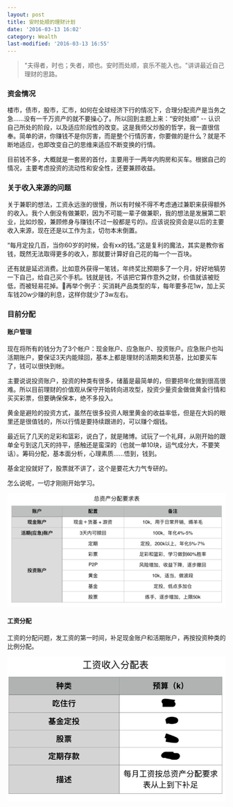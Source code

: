 ```yaml
---
layout: post
title: 安时处顺的理财计划
date: '2016-03-13 16:02'
category: Wealth
last-modified: '2016-03-13 16:55'
---
```


>"夫得者，时也；失者，顺也。安时而处顺，哀乐不能入也。"讲讲最近自己理财的思路。

### 资金情况

楼市，债市，股市，汇市，如何在全球经济下行的情况下，合理分配资产是当务之急......没有一千万资产的就不要操心了。所以回到主题上来：“安时处顺” -- 认识自己所处的阶段，以及适应阶段性的改变。这是我师父炒股的哲学，我一直很信奉。简单的讲，你赚钱不是你厉害，而是整个行情厉害，你要做的是什么？就是不断地适应，也即改变自己的思维来适应不断变换的行情。

目前钱不多，大概就是一套房的首付，主要用于一两年内购房和买车。根据自己的情况，主要考虑投资的流动性和安全性，还要兼顾收益。


### 关于收入来源的问题

关于兼职的想法，工资永远涨的很慢，所以有时候不得不考虑通过兼职来获得额外的收入。我个人倒没有做兼职，因为不可能一辈子做兼职，我的想法是发展第二职业，比如炒股，兼顾修身与赚钱(不过一般都是亏的)。应该说投资会是以后的主要收入来源，现在还是以工作为主，切勿本末倒置。

“每月定投几百，当你60岁的时候，会有xx的钱。”这是复利的魔法，其实是教你省钱，既然无法取得更多的收入，那就要计算好自己花的每一个一百块。

还有就是延迟消费。比如意外获得一笔钱，年终奖比预期多了一个月，好好地犒劳一下自己，给自己买个手机。钱就是钱，不该把它算作意外之财，价值就该被贬低，而被轻易花掉。再举个例子：买消耗产品类型的车，每年要多花1w，加上买车钱20w少赚的利息，这样你就少了3w左右。


### 目前分配

#### 账户管理

现在将所有的钱分为了3个帐户：现金账户、应急账户、投资账户。应急账户也叫活期账户，要保证3天内能赎回，基本上都是理财的活期类和货基，比如要买车了，钱可以很快到帐。

主要说说投资账户，投资的种类有很多，储蓄是最简单的，但要把年化做到很高很难。所以目前理财的价值观从保守开始转向进攻型，投资少量资金做做黄金行情和买买彩票，但要确保保本，绝不多投入。

黄金是避险的投资方式，虽然在很多投资人眼里黄金的收益率低，但是在大妈的眼里还是很值钱的，所以行情是要持续跟进的，可以赚个烟钱。

最近玩了几天的足彩和篮彩，说白了，就是赌博。试玩了一个礼拜，从刚开始的跟单全亏到这几天的持平，感触还是蛮深的（也就一单10块，运气成分大，不要笑话）。筹码分配，基本面分析，心理素质......悟到，钱到。

基金定投就好了，股票就不讲了，这个是要花大力气专研的。

怎么说呢，一切才刚刚开始学习。

![financial-planning-02](/img/2016/financial-planning-01.png)

#### 工资分配

工资的分配问题，发工资的第一时间，补足现金账户和活期账户，再按投资种类的比例分配。

![financial-planning-02](/img/2016/financial-planning-02.png)
